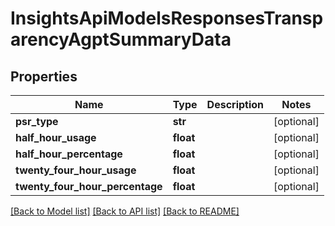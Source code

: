 # InsightsApiModelsResponsesTransparencyAgptSummaryData

## Properties
Name | Type | Description | Notes
------------ | ------------- | ------------- | -------------
**psr_type** | **str** |  | [optional] 
**half_hour_usage** | **float** |  | [optional] 
**half_hour_percentage** | **float** |  | [optional] 
**twenty_four_hour_usage** | **float** |  | [optional] 
**twenty_four_hour_percentage** | **float** |  | [optional] 

[[Back to Model list]](../README.md#documentation-for-models) [[Back to API list]](../README.md#documentation-for-api-endpoints) [[Back to README]](../README.md)

